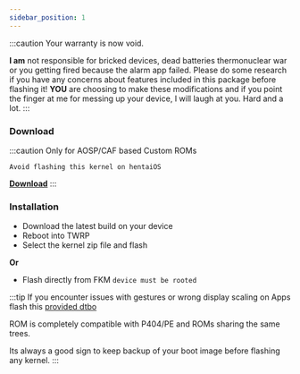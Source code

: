 ```yaml
---
sidebar_position: 1
---
```


:::caution
Your warranty is now void.

**I am** not responsible for bricked devices, dead batteries
thermonuclear war or you getting fired because the alarm app failed. Please
do some research if you have any concerns about features included in this package
before flashing it! **YOU** are choosing to make these modifications and if
you point the finger at me for messing up your device, I will laugh at you. Hard and a lot.
:::

### Download

:::caution
Only for AOSP/CAF based Custom ROMs

`Avoid flashing this kernel on hentaiOS`

[**Download**](https://github.com/UtsavBalar1231/kernel_xiaomi_sm8250/releases/tag/0.4.j)
:::

### Installation

- Download the latest build on your device
- Reboot into TWRP
- Select the kernel zip file and flash

**Or**

- Flash directly from FKM `device must be rooted`

:::tip
If you encounter issues with gestures or wrong display scaling on Apps flash this
[provided dtbo](https://github.com/UtsavBalar1231/kernel_xiaomi_sm8250/releases/download/0.4.j/dtbo-gestures-umi.img)

ROM is completely compatible with P404/PE and ROMs sharing the same trees.

Its always a good sign to keep backup of your boot image before flashing any kernel.
:::
